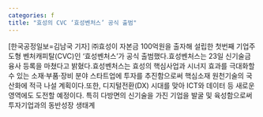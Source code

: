 ```yaml
---
categories: f
title: "효성의 CVC ‘효성벤처스’ 공식 출범"
---
```

[한국공정일보=김남국 기자] ㈜효성이 자본금 100억원을 출자해 설립한 첫번째 기업주도형 벤처캐피탈(CVC)인 ‘효성벤처스’가 공식 출범했다.효성벤처스는 23일 신기술금융사 등록을 마쳤다고 밝혔다.효성벤처스는 효성의 핵심사업과 시너지 효과를 극대화할 수 있는 소재·부품·장비 분야 스타트업에 투자를 추진함으로써 핵심소재 원천기술의 국산화에 적극 나설 계획이다.또한, 디지털전환(DX) 시대를 맞아 ICT와 데이터 등 새로운 영역에도 도전할 예정이다. 특히 다방면의 신기술을 가진 기업을 발굴 및 육성함으로써 투자기업과의 동반성장 생태계